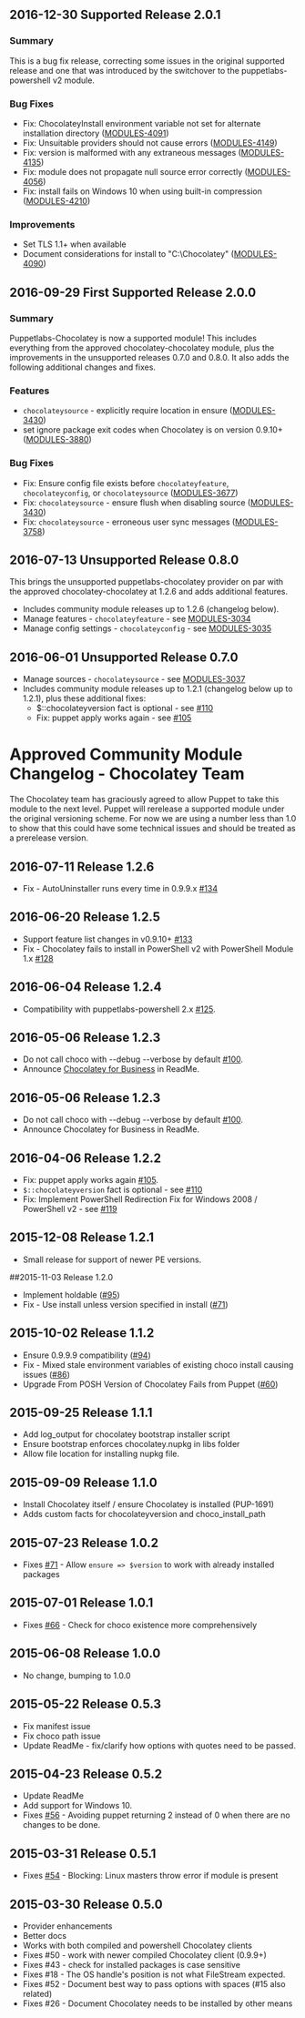 ## 2016-12-30 Supported Release 2.0.1

### Summary

This is a bug fix release, correcting some issues in the original supported release and one that was introduced by the switchover to the puppetlabs-powershell v2 module.

### Bug Fixes

- Fix: ChocolateyInstall environment variable not set for alternate installation directory ([MODULES-4091](https://tickets.puppetlabs.com/browse/MODULES-4091))
- Fix: Unsuitable providers should not cause errors ([MODULES-4149](https://tickets.puppetlabs.com/browse/MODULES-4149))
- Fix: version is malformed with any extraneous messages ([MODULES-4135](https://tickets.puppetlabs.com/browse/MODULES-4135))
- Fix: module does not propagate null source error correctly ([MODULES-4056](https://tickets.puppetlabs.com/browse/MODULES-4056))
- Fix: install fails on Windows 10 when using built-in compression ([MODULES-4210](https://tickets.puppetlabs.com/browse/MODULES-4210))

### Improvements

- Set TLS 1.1+ when available
- Document considerations for install to "C:\Chocolatey" ([MODULES-4090](https://tickets.puppetlabs.com/browse/MODULES-4090))


## 2016-09-29 First Supported Release 2.0.0

### Summary

Puppetlabs-Chocolatey is now a supported module! This includes everything from the approved chocolatey-chocolatey module, plus the improvements in the unsupported releases 0.7.0 and 0.8.0. It also adds the following additional changes and fixes.

### Features

- `chocolateysource` - explicitly require location in ensure ([MODULES-3430](https://tickets.puppet.com/browse/MODULES-3430))
- set ignore package exit codes when Chocolatey is on version 0.9.10+ ([MODULES-3880](https://tickets.puppet.com/browse/MODULES-3880))

### Bug Fixes

- Fix: Ensure config file exists before `chocolateyfeature`, `chocolateyconfig`, or `chocolateysource` ([MODULES-3677](https://tickets.puppet.com/browse/MODULES-3677))
- Fix: `chocolateysource` - ensure flush when disabling source ([MODULES-3430](https://tickets.puppet.com/browse/MODULES-3430))
- Fix: `chocolateysource` - erroneous user sync messages ([MODULES-3758](https://tickets.puppet.com/browse/MODULES-3758))


## 2016-07-13 Unsupported Release 0.8.0

This brings the unsupported puppetlabs-chocolatey provider on par with the approved chocolatey-chocolatey at 1.2.6 and adds additional features.

 * Includes community module releases up to 1.2.6 (changelog below).
 * Manage features - `chocolateyfeature` - see [MODULES-3034](https://tickets.puppet.com/browse/MODULES-3034)
 * Manage config settings - `chocolateyconfig` - see [MODULES-3035](https://tickets.puppet.com/browse/MODULES-3035)


## 2016-06-01 Unsupported Release 0.7.0

 * Manage sources - `chocolateysource` - see [MODULES-3037](https://tickets.puppetlabs.com/browse/MODULES-3037)
 * Includes community module releases up to 1.2.1 (changelog below up to 1.2.1), plus these additional fixes:
   * $::chocolateyversion fact is optional - see [#110](https://github.com/chocolatey/puppet-chocolatey/issues/110)
   * Fix: puppet apply works again - see [#105](https://github.com/chocolatey/puppet-chocolatey/issues/105)


# Approved Community Module Changelog - Chocolatey Team

The Chocolatey team has graciously agreed to allow Puppet to take this module
to the next level. Puppet will rerelease a supported module under the original
versioning scheme. For now we are using a number less than 1.0 to show that this
could have some technical issues and should be treated as a prerelease version.

## 2016-07-11 Release 1.2.6

- Fix - AutoUninstaller runs every time in 0.9.9.x [#134](https://github.com/chocolatey/puppet-chocolatey/issues/134)


## 2016-06-20 Release 1.2.5

- Support feature list changes in v0.9.10+ [#133](https://github.com/chocolatey/puppet-chocolatey/issues/133)
- Fix - Chocolatey fails to install in PowerShell v2 with PowerShell Module 1.x [#128](https://github.com/chocolatey/puppet-chocolatey/issues/128)


## 2016-06-04 Release 1.2.4

- Compatibility with puppetlabs-powershell 2.x [#125](https://github.com/chocolatey/puppet-chocolatey/issues/125).


## 2016-05-06 Release 1.2.3

- Do not call choco with --debug --verbose by default [#100](https://github.com/chocolatey/puppet-chocolatey/issues/100).
- Announce [Chocolatey for Business](https://chocolatey.org/compare) in ReadMe.


## 2016-05-06 Release 1.2.3

- Do not call choco with --debug --verbose by default [#100](https://github.com/chocolatey/puppet-chocolatey/issues/100).
- Announce Chocolatey for Business in ReadMe.


## 2016-04-06 Release 1.2.2

- Fix: puppet apply works again [#105](https://github.com/chocolatey/puppet-chocolatey/issues/105).
- `$::chocolateyversion` fact is optional - see [#110](https://github.com/chocolatey/puppet-chocolatey/issues/110)
- Fix: Implement PowerShell Redirection Fix for Windows 2008 / PowerShell v2 - see [#119](https://github.com/chocolatey/puppet-chocolatey/issues/119)


## 2015-12-08 Release 1.2.1

- Small release for support of newer PE versions.


##2015-11-03 Release 1.2.0

- Implement holdable ([#95](https://github.com/chocolatey/puppet-chocolatey/issues/95))
- Fix - Use install unless version specified in install ([#71](https://github.com/chocolatey/puppet-chocolatey/issues/71))


## 2015-10-02 Release 1.1.2

- Ensure 0.9.9.9 compatibility ([#94](https://github.com/chocolatey/puppet-chocolatey/issues/94))
- Fix - Mixed stale environment variables of existing choco install causing issues ([#86](https://github.com/chocolatey/puppet-chocolatey/issues/86))
- Upgrade From POSH Version of Chocolatey Fails from Puppet ([#60](https://github.com/chocolatey/puppet-chocolatey/issues/60))


## 2015-09-25 Release 1.1.1

- Add log_output for chocolatey bootstrap installer script
- Ensure bootstrap enforces chocolatey.nupkg in libs folder
- Allow file location for installing nupkg file.


## 2015-09-09 Release 1.1.0

- Install Chocolatey itself / ensure Chocolatey is installed (PUP-1691)
- Adds custom facts for chocolateyversion and choco_install_path


## 2015-07-23 Release 1.0.2

- Fixes [#71](https://github.com/chocolatey/puppet-chocolatey/issues/71) - Allow `ensure => $version` to work with already installed packages


## 2015-07-01 Release 1.0.1

- Fixes [#66](https://github.com/chocolatey/puppet-chocolatey/issues/66) - Check for choco existence more comprehensively


## 2015-06-08 Release 1.0.0

- No change, bumping to 1.0.0


## 2015-05-22 Release 0.5.3

- Fix manifest issue
- Fix choco path issue
- Update ReadMe - fix/clarify how options with quotes need to be passed.


## 2015-04-23 Release 0.5.2

- Update ReadMe
- Add support for Windows 10.
- Fixes [#56](https://github.com/chocolatey/puppet-chocolatey/pull/56) - Avoiding puppet returning 2 instead of 0 when there are no changes to be done.


## 2015-03-31 Release 0.5.1

- Fixes [#54](https://github.com/chocolatey/puppet-chocolatey/issues/54) - Blocking: Linux masters throw error if module is present


## 2015-03-30 Release 0.5.0

- Provider enhancements
- Better docs
- Works with both compiled and powershell Chocolatey clients
- Fixes #50 - work with newer compiled Chocolatey client (0.9.9+)
- Fixes #43 - check for installed packages is case sensitive
- Fixes #18 - The OS handle's position is not what FileStream expected.
- Fixes #52 - Document best way to pass options with spaces (#15 also related)
- Fixes #26 - Document Chocolatey needs to be installed by other means
